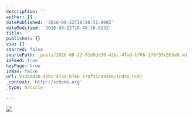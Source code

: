 ```yaml
---
description: ''
author: []
datePublished: '2016-08-22T18:50:51.800Z'
dateModified: '2016-08-22T18:49:38.623Z'
title: ''
publisher: {}
via: {}
starred: false
sourcePath: _posts/2016-08-22-91d8dd30-42bc-47ad-b76b-170f55c803e8.md
inFeed: true
hasPage: true
inNav: false
url: 91d8dd30-42bc-47ad-b76b-170f55c803e8/index.html
_context: 'http://schema.org'
_type: Article

---
```

![](https://the-grid-user-content.s3-us-west-2.amazonaws.com/9b688702-a7b5-4da2-aba7-ac5e5789ce45.jpg)